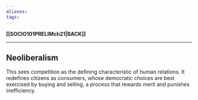 ```yaml
---
aliases:
tags:
---
```

**[[SOCIO101PRELIMch21|BACK]]**

---
## Neoliberalism
This sees competition as the defining characteristic of human relations. It redefines citizens as consumers, whose democratic choices are best exercised by buying and selling, a process that rewards merit and punishes inefficiency.